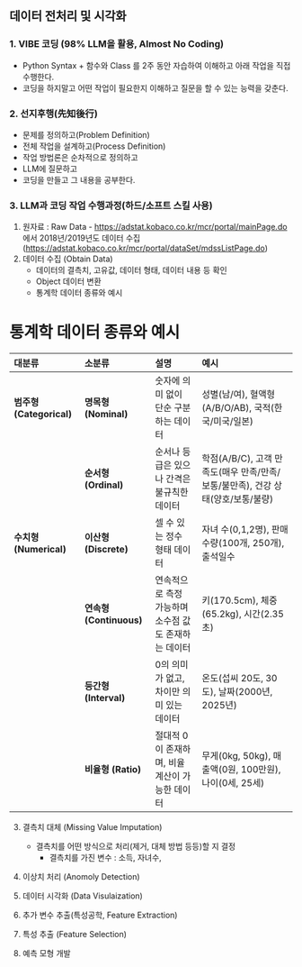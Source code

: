 ## 데이터 전처리 및 시각화
### 1. VIBE 코딩 (98% LLM을 활용, Almost No Coding)
- Python Syntax + 함수와 Class 를 2주 동안 자습하여 이해하고 아래 작업을 직접 수행한다.
- 코딩을 하지말고 어떤 작업이 필요한지 이해하고 질문을 할 수 있는 능력을 갖춘다.
  
### 2. 선지후행(先知後行)
- 문제를 정의하고(Problem Definition)
- 전체 작업을 설계하고(Process Definition)
- 작업 방법론은 순차적으로 정의하고
- LLM에 질문하고
- 코딩을 만들고 그 내용을 공부한다.

### 3. LLM과 코딩 작업 수행과정(하드/소프트 스킬 사용)
1. 원자료 : Raw Data - https://adstat.kobaco.co.kr/mcr/portal/mainPage.do  에서 2018년/2019년도 데이터 수집 (https://adstat.kobaco.co.kr/mcr/portal/dataSet/mdssListPage.do)
2. 데이터 수집 (Obtain Data)
    - 데이터의 결측치, 고유값, 데이터 형태, 데이터 내용 등 확인
    - Object 데이터 변환
    - 통계학 데이터 종류와 예시
# 통계학 데이터 종류와 예시

| 대분류 | 소분류 | 설명 | 예시 |
|:------|:------|:------|:------|
| **범주형 (Categorical)** | **명목형 (Nominal)** | 숫자에 의미 없이 단순 구분하는 데이터 | 성별(남/여), 혈액형(A/B/O/AB), 국적(한국/미국/일본) |
|  | **순서형 (Ordinal)** | 순서나 등급은 있으나 간격은 불규칙한 데이터 | 학점(A/B/C), 고객 만족도(매우 만족/만족/보통/불만족), 건강 상태(양호/보통/불량) |
| **수치형 (Numerical)** | **이산형 (Discrete)** | 셀 수 있는 정수 형태 데이터 | 자녀 수(0,1,2명), 판매 수량(100개, 250개), 출석일수 |
|  | **연속형 (Continuous)** | 연속적으로 측정 가능하며 소수점 값도 존재하는 데이터 | 키(170.5cm), 체중(65.2kg), 시간(2.35초) |
|  | **등간형 (Interval)** | 0의 의미가 없고, 차이만 의미 있는 데이터 | 온도(섭씨 20도, 30도), 날짜(2000년, 2025년) |
|  | **비율형 (Ratio)** | 절대적 0이 존재하며, 비율 계산이 가능한 데이터 | 무게(0kg, 50kg), 매출액(0원, 100만원), 나이(0세, 25세) |  

3. 결측치 대체 (Missing Value Imputation)
    - 결측치를 어떤 방식으로 처리(제거, 대체 방법 등등)할 지 결정
        - 결측치를 가진 변수 : 소득, 자녀수, 

4. 이상치 처리 (Anomoly Detection)
5. 데이터 시각화 (Data Visulaization)
6. 추가 변수 추출(특성공학, Feature Extraction)
7. 특성 추출 (Feature Selection)
8. 예측 모형 개발 

